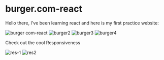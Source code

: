 # burger.com-react
Hello there,
I've been learning react and here is my first practice website:


![burger com-react](https://user-images.githubusercontent.com/85756788/195839554-74d610d2-574c-4f57-930b-8fd4599453b0.png)
![burger2](https://user-images.githubusercontent.com/85756788/195840416-22f87ad2-e9f0-4e8e-b635-531400518391.png)
![burger3](https://user-images.githubusercontent.com/85756788/195840503-97d5dcf5-ecbb-4b53-8714-fce1ec3d6658.png)
![burger4](https://user-images.githubusercontent.com/85756788/195840557-9da35c86-72b1-4196-8737-bfaf99c4cdb4.png)

Check out the cool Responsiveness

![res-1](https://user-images.githubusercontent.com/85756788/195843303-b8380723-1447-47cb-96e2-7d9cf154f4a3.png)
![res2](https://user-images.githubusercontent.com/85756788/195843351-42b6bafa-c47f-4d1f-8ddb-71af4a0d60bb.png)


